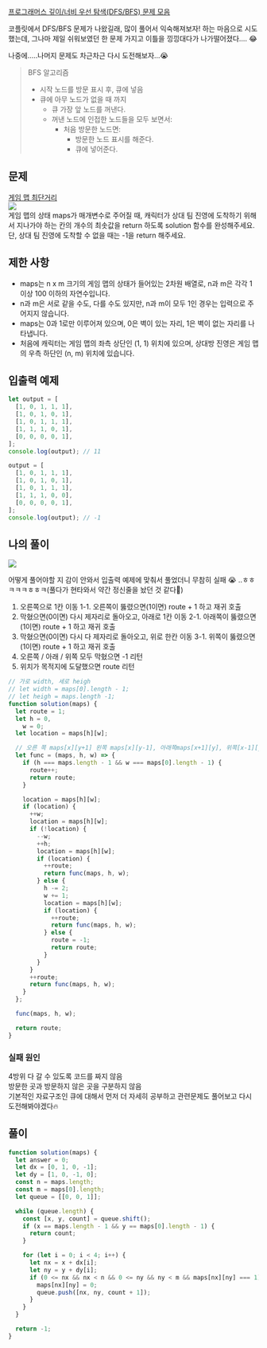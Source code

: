 [프로그래머스 깊이/너비 우선 탐색(DFS/BFS) 문제 모음](https://school.programmers.co.kr/learn/courses/30/parts/12421)

코플릿에서 DFS/BFS 문제가 나왔길래, 많이 풀어서 익숙해져보자!
하는 마음으로 시도했는데,
그나마 제일 쉬워보였던 한 문제 가지고 이틀을 낑낑대다가 나가떨어졌다.... 😂

나중에.....나머지 문제도 차근차근 다시 도전해보자...😭

> BFS 알고리즘
>
> - 시작 노드를 방문 표시 후, 큐에 넣음
> - 큐에 아무 노드가 없을 때 까지
>   - 큐 가장 앞 노드를 꺼낸다.
>   - 꺼낸 노드에 인접한 노드들을 모두 보면서:
>     - 처음 방문한 노드면:
>       - 방문한 노드 표시를 해준다.
>       - 큐에 넣어준다.

## 문제

[게임 맵 최단거리](https://school.programmers.co.kr/learn/courses/30/lessons/1844)\
![](https://grepp-programmers.s3.ap-northeast-2.amazonaws.com/files/production/9d909e5a-ca95-4088-9df9-d84cb804b2b0/%E1%84%8E%E1%85%AC%E1%84%83%E1%85%A1%E1%86%AB%E1%84%80%E1%85%A5%E1%84%85%E1%85%B52_hnjd3b.png)\
게임 맵의 상태 maps가 매개변수로 주어질 때, 캐릭터가 상대 팀 진영에 도착하기 위해서 지나가야 하는 칸의 개수의 최솟값을 return 하도록 solution 함수를 완성해주세요. \
단, 상대 팀 진영에 도착할 수 없을 때는 -1을 return 해주세요.

## 제한 사항

- maps는 n x m 크기의 게임 맵의 상태가 들어있는 2차원 배열로, n과 m은 각각 1 이상 100 이하의 자연수입니다.
- n과 m은 서로 같을 수도, 다를 수도 있지만, n과 m이 모두 1인 경우는 입력으로 주어지지 않습니다.
- maps는 0과 1로만 이루어져 있으며, 0은 벽이 있는 자리, 1은 벽이 없는 자리를 나타냅니다.
- 처음에 캐릭터는 게임 맵의 좌측 상단인 (1, 1) 위치에 있으며, 상대방 진영은 게임 맵의 우측 하단인 (n, m) 위치에 있습니다.

## 입출력 예제

```javascript
let output = [
  [1, 0, 1, 1, 1],
  [1, 0, 1, 0, 1],
  [1, 0, 1, 1, 1],
  [1, 1, 1, 0, 1],
  [0, 0, 0, 0, 1],
];
console.log(output); // 11

output = [
  [1, 0, 1, 1, 1],
  [1, 0, 1, 0, 1],
  [1, 0, 1, 1, 1],
  [1, 1, 1, 0, 0],
  [0, 0, 0, 0, 1],
];
console.log(output); // -1
```

## 나의 풀이

![](https://velog.velcdn.com/images/iberis/post/a072b04a-d082-4eab-8e96-b673f2b2c2bd/image.jpg)

어떻게 풀어야할 지 감이 안와서 입출력 예제에 맞춰서 풀었더니 무참히 실패 😭 ..ㅎㅎㅋㅋㅋㅎㅎㅋ(풀다가 현타와서 약간 정신줄을 놨던 것 같다🤯)

1. 오른쪽으로 1칸 이동
   1-1. 오른쪽이 뚫렸으면(1이면) route + 1 하고 재귀 호출
2. 막혔으면(0이면) 다시 제자리로 돌아오고, 아래로 1칸 이동
   2-1. 아래쪽이 뚫렸으면(1이면) route + 1 하고 재귀 호출
3. 막혔으면(0이면) 다시 다 제자리로 돌아오고, 위로 한칸 이동
   3-1. 위쪽이 뚫렸으면(1이면) route + 1 하고 재귀 호출
4. 오른쪽 / 아래 / 위쪽 모두 막혔으면 -1 리턴
5. 위치가 목적지에 도달했으면 route 리턴

```javascript
// 가로 width, 세로 heigh
// let width = maps[0].length - 1;
// let heigh = maps.length -1;
function solution(maps) {
  let route = 1;
  let h = 0,
    w = 0;
  let location = maps[h][w];

  // 오른 쪽 maps[x][y+1] 왼쪽 maps[x][y-1], 아래쪽maps[x+1][y], 위쪽[x-1][y]
  let func = (maps, h, w) => {
    if (h === maps.length - 1 && w === maps[0].length - 1) {
      route++;
      return route;
    }

    location = maps[h][w];
    if (location) {
      ++w;
      location = maps[h][w];
      if (!location) {
        --w;
        ++h;
        location = maps[h][w];
        if (location) {
          ++route;
          return func(maps, h, w);
        } else {
          h -= 2;
          w += 1;
          location = maps[h][w];
          if (location) {
            ++route;
            return func(maps, h, w);
          } else {
            route = -1;
            return route;
          }
        }
      }
      ++route;
      return func(maps, h, w);
    }
  };

  func(maps, h, w);

  return route;
}
```

### 실패 원인

4방위 다 갈 수 있도록 코드를 짜지 않음\
방문한 곳과 방문하지 않은 곳을 구분하지 않음\
기본적인 자료구조인 큐에 대해서 먼저 더 자세히 공부하고 관련문제도 풀어보고 다시 도전해봐야겠다🔥

## 풀이

```javascript
function solution(maps) {
  let answer = 0;
  let dx = [0, 1, 0, -1];
  let dy = [1, 0, -1, 0];
  const n = maps.length;
  const m = maps[0].length;
  let queue = [[0, 0, 1]];

  while (queue.length) {
    const [x, y, count] = queue.shift();
    if (x == maps.length - 1 && y == maps[0].length - 1) {
      return count;
    }

    for (let i = 0; i < 4; i++) {
      let nx = x + dx[i];
      let ny = y + dy[i];
      if (0 <= nx && nx < n && 0 <= ny && ny < m && maps[nx][ny] === 1) {
        maps[nx][ny] = 0;
        queue.push([nx, ny, count + 1]);
      }
    }
  }

  return -1;
}
```
